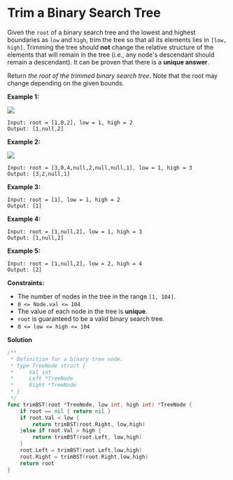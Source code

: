 # Trim a Binary Search Tree
Given the  `root`  of a binary search tree and the lowest and highest boundaries as  `low`  and  `high`, trim the tree so that all its elements lies in  `[low, high]`. Trimming the tree should  **not**  change the relative structure of the elements that will remain in the tree (i.e., any node's descendant should remain a descendant). It can be proven that there is a  **unique answer**.

Return  _the root of the trimmed binary search tree_. Note that the root may change depending on the given bounds.

**Example 1:**

![](https://assets.leetcode.com/uploads/2020/09/09/trim1.jpg)

	Input: root = [1,0,2], low = 1, high = 2
	Output: [1,null,2]

**Example 2:**

![](https://assets.leetcode.com/uploads/2020/09/09/trim2.jpg)

	Input: root = [3,0,4,null,2,null,null,1], low = 1, high = 3
	Output: [3,2,null,1]

**Example 3:**

	Input: root = [1], low = 1, high = 2
	Output: [1]

**Example 4:**

	Input: root = [1,null,2], low = 1, high = 3
	Output: [1,null,2]

**Example 5:**

	Input: root = [1,null,2], low = 2, high = 4
	Output: [2]

**Constraints:**

-   The number of nodes in the tree in the range  `[1, 104]`.
-   `0 <= Node.val <= 104`
-   The value of each node in the tree is  **unique**.
-   `root`  is guaranteed to be a valid binary search tree.
-   `0 <= low <= high <= 104`

**Solution**

```go
/**
 * Definition for a binary tree node.
 * type TreeNode struct {
 *     Val int
 *     Left *TreeNode
 *     Right *TreeNode
 * }
 */
func trimBST(root *TreeNode, low int, high int) *TreeNode {
    if root == nil { return nil }
    if root.Val < low {
        return trimBST(root.Right, low,high)
    }else if root.Val > high {
        return trimBST(root.Left, low,high)
    }
    root.Left = trimBST(root.Left,low,high)
    root.Right = trimBST(root.Right,low,high)
    return root
}
```